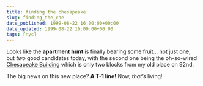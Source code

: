 ```yaml
---
title: finding the chesapeake
slug: finding_the_che
date_published: 1999-08-22 16:00:00+00:00
date_updated: 1999-08-22 16:00:00+00:00
tags: [nyc]
---
```

Looks like the **apartment hunt** is finally bearing some fruit… not just one, but *two* good candidates today, with the second one being the oh-so-wired [Chesapeake Building](http://www.chesapeakenyc.com) which is only two blocks from my old place on 92nd.

The big news on this new place? **A T-1 line!** Now, *that’s* living!
